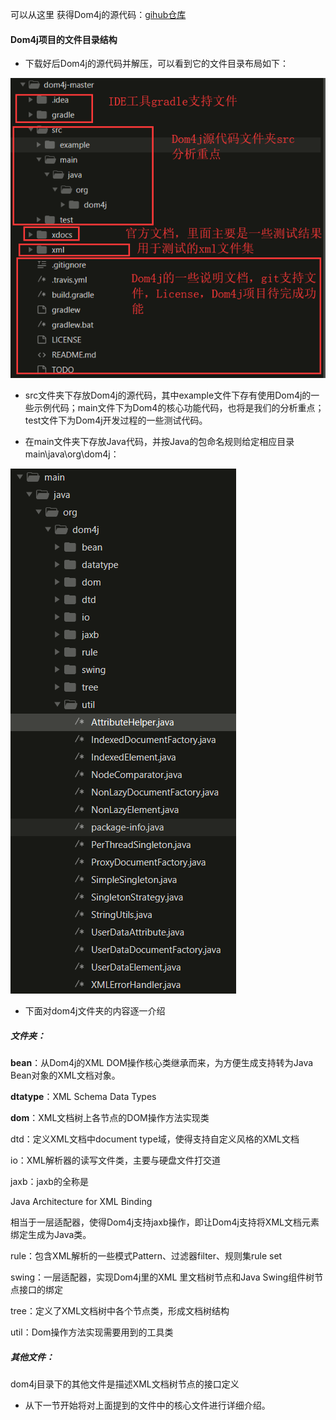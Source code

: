 可以从这里 获得Dom4j的源代码：[gihub仓库](https://github.com/dom4j/dom4j)

#### Dom4j项目的文件目录结构

* 下载好后Dom4j的源代码并解压，可以看到它的文件目录布局如下：

![](/assets/djcatalog.png)

* src文件夹下存放Dom4j的源代码，其中example文件下存有使用Dom4j的一些示例代码；main文件下为Dom4的核心功能代码，也将是我们的分析重点；test文件下为Dom4j开发过程的一些测试代码。

* 在main文件夹下存放Java代码，并按Java的包命名规则给定相应目录main\java\org\dom4j：

![](/assets/djindex.png)

* 下面对dom4j文件夹的内容逐一介绍

##### 文件夹：

**bean**：从Dom4j的XML DOM操作核心类继承而来，为方便生成支持转为Java Bean对象的XML文档对象。

**dtatype**：XML Schema Data Types

**dom**：XML文档树上各节点的DOM操作方法实现类

dtd：定义XML文档中document type域，使得支持自定义风格的XML文档

io：XML解析器的读写文件类，主要与硬盘文件打交道

jaxb：jaxb的全称是

Java Architecture for XML Binding

相当于一层适配器，使得Dom4j支持jaxb操作，即让Dom4j支持将XML文档元素绑定生成为Java类。

rule：包含XML解析的一些模式Pattern、过滤器filter、规则集rule set

swing：一层适配器，实现Dom4j里的XML 里文档树节点和Java Swing组件树节点接口的绑定

tree：定义了XML文档树中各个节点类，形成文档树结构

util：Dom操作方法实现需要用到的工具类

##### 其他文件：

dom4j目录下的其他文件是描述XML文档树节点的接口定义

* 从下一节开始将对上面提到的文件中的核心文件进行详细介绍。



